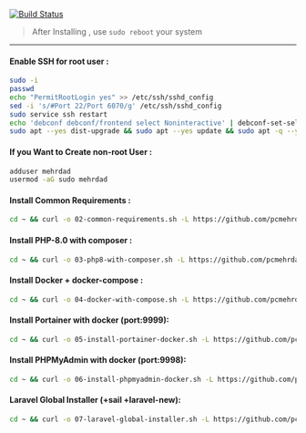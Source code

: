 [![Build Status](https://files.ariadata.co/file/ariadata_logo.png)](https://ariadata.co)

> After Installing , use `sudo reboot` your system
---
#### Enable SSH for root user :
```sh
sudo -i
passwd
echo "PermitRootLogin yes" >> /etc/ssh/sshd_config
sed -i 's/#Port 22/Port 6070/g' /etc/ssh/sshd_config
sudo service ssh restart
echo 'debconf debconf/frontend select Noninteractive' | debconf-set-selections
sudo apt --yes dist-upgrade && sudo apt --yes update && sudo apt -q --yes upgrade
```
#### If you Want to Create non-root User :
```sh
adduser mehrdad
usermod -aG sudo mehrdad
```
#### Install Common Requirements :
```sh
cd ~ && curl -o 02-common-requirements.sh -L https://github.com/pcmehrdad/from-ubuntu-to-laravel-cicd/raw/main/02-common-requirements.sh && sudo bash 02-common-requirements.sh
```
#### Install PHP-8.0 with composer :
```sh
cd ~ && curl -o 03-php8-with-composer.sh -L https://github.com/pcmehrdad/from-ubuntu-to-laravel-cicd/raw/main/03-php8-with-composer.sh && sudo bash 03-php8-with-composer.sh
```
#### Install Docker + docker-compose :
```sh
cd ~ && curl -o 04-docker-with-compose.sh -L https://github.com/pcmehrdad/from-ubuntu-to-laravel-cicd/raw/main/04-docker-with-compose.sh && sudo bash 04-docker-with-compose.sh
```
#### Install Portainer with docker (port:9999):
```sh
cd ~ && curl -o 05-install-portainer-docker.sh -L https://github.com/pcmehrdad/from-ubuntu-to-laravel-cicd/raw/main/05-install-portainer-docker.sh && sudo bash 05-install-portainer-docker.sh
```
#### Install PHPMyAdmin with docker (port:9998):
```sh
cd ~ && curl -o 06-install-phpmyadmin-docker.sh -L https://github.com/pcmehrdad/from-ubuntu-to-laravel-cicd/raw/main/06-install-phpmyadmin-docker.sh && sudo bash 06-install-phpmyadmin-docker.sh
```
#### Laravel Global Installer (+sail +laravel-new):
```sh
cd ~ && curl -o 07-laravel-global-installer.sh -L https://github.com/pcmehrdad/from-ubuntu-to-laravel-cicd/raw/main/07-laravel-global-installer.sh && bash 07-laravel-global-installer.sh
```